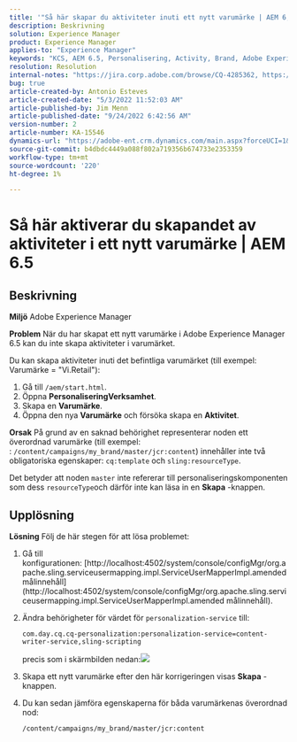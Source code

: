 ```yaml
---
title: '"Så här skapar du aktiviteter inuti ett nytt varumärke | AEM 6,5 tum'
description: Beskrivning
solution: Experience Manager
product: Experience Manager
applies-to: "Experience Manager"
keywords: "KCS, AEM 6.5, Personalisering, Activity, Brand, Adobe Experience Manager, enable, create, creating"
resolution: Resolution
internal-notes: "https://jira.corp.adobe.com/browse/CQ-4285362, https://jira.corp.adobe.com/browse/CQ-4278366, https://daycare.day.com/content/home/ubs_cq/ubs_ch/fit_internet/214314.html#post0006"
bug: true
article-created-by: Antonio Esteves
article-created-date: "5/3/2022 11:52:03 AM"
article-published-by: Jim Menn
article-published-date: "9/24/2022 6:42:56 AM"
version-number: 2
article-number: KA-15546
dynamics-url: "https://adobe-ent.crm.dynamics.com/main.aspx?forceUCI=1&pagetype=entityrecord&etn=knowledgearticle&id=68bed771-d7ca-ec11-a7b5-6045bd00db33"
source-git-commit: b4dbdc4449a088f802a719356b674733e2353359
workflow-type: tm+mt
source-wordcount: '220'
ht-degree: 1%

---
```


# Så här aktiverar du skapandet av aktiviteter i ett nytt varumärke | AEM 6.5

## Beskrivning


<b>Miljö</b>
Adobe Experience Manager

<b>Problem</b>
När du har skapat ett nytt varumärke i Adobe Experience Manager 6.5 kan du inte skapa aktiviteter i varumärket.

Du kan skapa aktiviteter inuti det befintliga varumärket (till exempel: Varumärke = &quot;Vi.Retail&quot;):

1. Gå till `/aem/start.html`.
2. Öppna <b>Personalisering</b><b>Verksamhet</b>.
3. Skapa en <b>Varumärke</b>.
4. Öppna den nya <b>Varumärke</b> och försöka skapa en <b>Aktivitet</b>.


<b>Orsak</b>
På grund av en saknad behörighet representerar noden ett överordnad varumärke (till exempel: : `/content/campaigns/my_brand/master/jcr:content`) innehåller inte två obligatoriska egenskaper: `cq:template` och `sling:resourceType`.

Det betyder att noden `master` inte refererar till personaliseringskomponenten som dess `resourceType`och därför inte kan läsa in en <b>Skapa</b> -knappen.








## Upplösning


<b>Lösning</b>
Följ de här stegen för att lösa problemet:

1. Gå till konfigurationen: [http://localhost:4502/system/console/configMgr/org.apache.sling.serviceusermapping.impl.ServiceUserMapperImpl.amended målinnehåll](http://localhost:4502/system/console/configMgr/org.apache.sling.serviceusermapping.impl.ServiceUserMapperImpl.amended målinnehåll).
2. Ändra behörigheter för värdet för `personalization-service` till:

   `com.day.cq.cq-personalization:personalization-service=content-writer-service,sling-scripting`

   precis som i skärmbilden nedan:![](https://adobe.sharepoint.com/sites/D365EntAttachments/knowledgearticle/How%20to%20enable%20creating%20Activities%20inside%20a%20new%20Brand%20-%20Personalization%20-%20AEM%206-5_19685F9AF794EA11A811000D3A303484/Activity_Brand_Create.jpg)
3. Skapa ett nytt varumärke efter den här korrigeringen visas <b>Skapa</b> -knappen.
4. Du kan sedan jämföra egenskaperna för båda varumärkenas överordnad nod:


   ```
   /content/campaigns/my_brand/master/jcr:content
   ```



